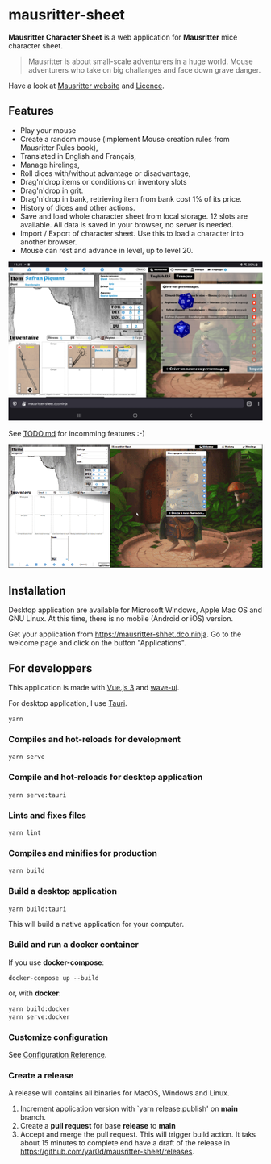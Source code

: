 # mausritter-sheet
**Mausritter Character Sheet** is a web application for **Mausritter** mice character sheet.

> Mausritter is about small-scale adventurers in a huge world. Mouse adventurers who take on big challanges and face down grave danger.

Have a look at [Mausritter website](https://mausritter.com/) and [Licence](./LICENSE.md).

## Features
- Play your mouse
- Create a random mouse (implement Mouse creation rules from Mausritter Rules book),
- Translated in English and Français,
- Manage hirelings,
- Roll dices with/without advantage or disadvantage,
- Drag'n'drop items or conditions on inventory slots
- Drag'n'drop in grit.
- Drag'n'drop in bank, retrieving item from bank cost 1% of its price.
- History of dices and other actions.
- Save and load whole character sheet from local storage. 12 slots are available. All data is saved in your browser, no server is needed.
- Import / Export of character sheet. Use this to load a character into another browser.
- Mouse can rest and advance in level, up to level 20.

![Version 1.3.9](/public/img/mausritter-sheet-fr-dices.jpg)

See [TODO.md](./src/TODO.md) for incomming features :-)

![Exemple Sheet 0.1.1](./live.gif)

## Installation

Desktop application are available for Microsoft Windows, Apple Mac OS and GNU Linux. At this time, there is no mobile (Android or iOS) version.

Get your application from https://mausritter-shhet.dco.ninja. Go to the welcome page and click on the button "Applications".

## For developpers
This application is made with [Vue.js 3](https://v3.vuejs.org/) and [wave-ui](https://antoniandre.github.io/wave-ui/).

For desktop application, I use [Tauri](https://tauri.studio/en/).

```
yarn
```

### Compiles and hot-reloads for development
```
yarn serve
```

### Compile and hot-reloads for desktop application
```
yarn serve:tauri
```

### Lints and fixes files
```
yarn lint
```

### Compiles and minifies for production
```
yarn build
```

### Build a desktop application
```
yarn build:tauri
```
This will build a native application for your computer.

### Build and run a docker container
If you use **docker-compose**:
```
docker-compose up --build
```
or, with **docker**:
```
yarn build:docker
yarn serve:docker
```

### Customize configuration
See [Configuration Reference](https://cli.vuejs.org/config/).

### Create a release
A release will contains all binaries for MacOS, Windows and Linux.

1) Increment application version with `yarn release:publish' on **main** branch.
2) Create a **pull request** for base **release** to **main**
3) Accept and merge the pull request. This will trigger build action. It taks about 15 minutes to complete end have a draft of the release in https://github.com/yar0d/mausritter-sheet/releases.
